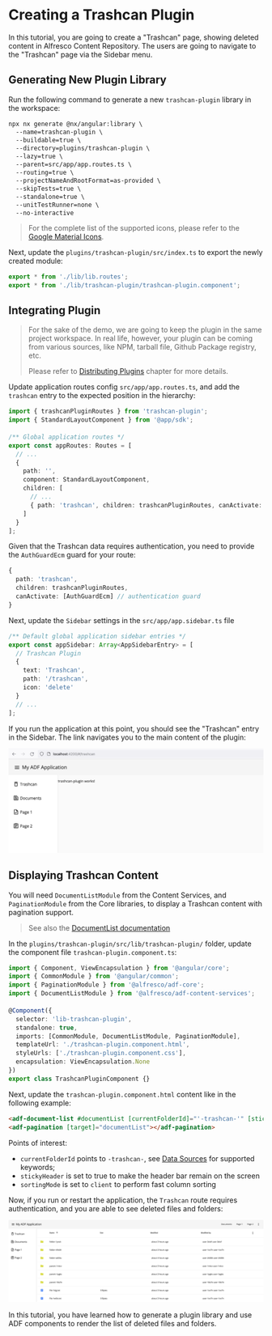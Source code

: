 # Creating a Trashcan Plugin

In this tutorial, you are going to create a "Trashcan" page, showing deleted content in Alfresco Content Repository. The users are going to navigate to the "Trashcan" page via the Sidebar menu.

## Generating New Plugin Library

Run the following command to generate a new `trashcan-plugin` library in the workspace:

```shell
npx nx generate @nx/angular:library \
  --name=trashcan-plugin \
  --buildable=true \
  --directory=plugins/trashcan-plugin \
  --lazy=true \
  --parent=src/app/app.routes.ts \
  --routing=true \
  --projectNameAndRootFormat=as-provided \
  --skipTests=true \
  --standalone=true \
  --unitTestRunner=none \
  --no-interactive
```

> For the complete list of the supported icons, please refer to the [Google Material Icons](https://fonts.google.com/icons?icon.set=Material+Icons).

Next, update the `plugins/trashcan-plugin/src/index.ts` to export the newly created module:

```ts
export * from './lib/lib.routes';
export * from './lib/trashcan-plugin/trashcan-plugin.component';
```

## Integrating Plugin

> For the sake of the demo, we are going to keep the plugin in the same project workspace.
> In real life, however, your plugin can be coming from various sources, like NPM, tarball file, Github Package registry, etc.
>
> Please refer to [Distributing Plugins](./plugins_distributing.md) chapter for more details.

Update application routes config `src/app/app.routes.ts`, and add the `trashcan` entry to the expected position in the hierarchy:

```ts
import { trashcanPluginRoutes } from 'trashcan-plugin';
import { StandardLayoutComponent } from '@app/sdk';

/** Global application routes */
export const appRoutes: Routes = [
  // ...
  {
    path: '',
    component: StandardLayoutComponent,
    children: [
      // ...
      { path: 'trashcan', children: trashcanPluginRoutes, canActivate: [AuthGuardEcm] }
    ]
  }
];
```

Given that the Trashcan data requires authentication, you need to provide the `AuthGuardEcm` guard for your route:

```ts
{
  path: 'trashcan',
  children: trashcanPluginRoutes,
  canActivate: [AuthGuardEcm] // authentication guard
}
```

Next, update the `Sidebar` settings in the `src/app/app.sidebar.ts` file

```ts
/** Default global application sidebar entries */
export const appSidebar: Array<AppSidebarEntry> = [
  // Trashcan Plugin
  {
    text: 'Trashcan',
    path: '/trashcan',
    icon: 'delete'
  }
  // ...
];
```

If you run the application at this point, you should see the "Trashcan" entry in the Sidebar.
The link navigates you to the main content of the plugin:

![Trashcan Tutorial: first run](./images/tutorials_trashcan_01.png)

## Displaying Trashcan Content

You will need `DocumentListModule` from the Content Services, and `PaginationModule` from the Core libraries,
to display a Trashcan content with pagination support.

> See also the [DocumentList documentation](https://github.com/Alfresco/alfresco-ng2-components/blob/develop/docs/content-services/components/document-list.component.md)

In the `plugins/trashcan-plugin/src/lib/trashcan-plugin/` folder, update the component file `trashcan-plugin.component.ts`:

```ts
import { Component, ViewEncapsulation } from '@angular/core';
import { CommonModule } from '@angular/common';
import { PaginationModule } from '@alfresco/adf-core';
import { DocumentListModule } from '@alfresco/adf-content-services';

@Component({
  selector: 'lib-trashcan-plugin',
  standalone: true,
  imports: [CommonModule, DocumentListModule, PaginationModule],
  templateUrl: './trashcan-plugin.component.html',
  styleUrls: ['./trashcan-plugin.component.css'],
  encapsulation: ViewEncapsulation.None
})
export class TrashcanPluginComponent {}
```

Next, update the `trashcan-plugin.component.html` content like in the following example:

```html
<adf-document-list #documentList [currentFolderId]="'-trashcan-'" [stickyHeader]="true" [sortingMode]="'client'"></adf-document-list>
<adf-pagination [target]="documentList"></adf-pagination>
```

Points of interest:

- `currentFolderId` points to `-trashcan-`, see [Data Sources](https://github.com/Alfresco/alfresco-ng2-components/blob/develop/docs/content-services/components/document-list.component.md#data-sources) for supported keywords;
- `stickyHeader` is set to true to make the header bar remain on the screen
- `sortingMode` is set to `client` to perform fast column sorting

Now, if you run or restart the application, the `Trashcan` route requires authentication, and you are able to see deleted files and folders:

![Trashcan Tutorial: showing data](./images/tutorials_trashcan_02.png)

In this tutorial, you have learned how to generate a plugin library and use ADF components to render the list of deleted files and folders.
